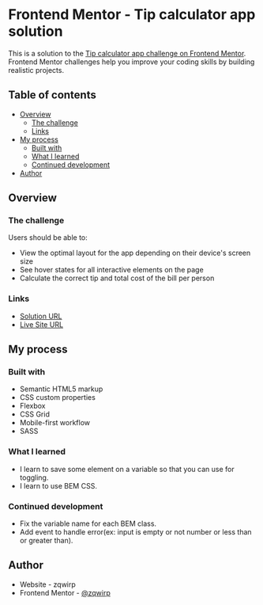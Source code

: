 # Frontend Mentor - Tip calculator app solution

This is a solution to the [Tip calculator app challenge on Frontend Mentor](https://www.frontendmentor.io/challenges/tip-calculator-app-ugJNGbJUX). Frontend Mentor challenges help you improve your coding skills by building realistic projects.

## Table of contents

- [Overview](#overview)
  - [The challenge](#the-challenge)
  - [Links](#links)
- [My process](#my-process)
  - [Built with](#built-with)
  - [What I learned](#what-i-learned)
  - [Continued development](#continued-development)
- [Author](#author)

## Overview

### The challenge

Users should be able to:

- View the optimal layout for the app depending on their device's screen size
- See hover states for all interactive elements on the page
- Calculate the correct tip and total cost of the bill per person

### Links

- [Solution URL](https://github.com/zqwirp/fem-tip-calculator)
- [Live Site URL](https://lambent-marshmallow-574230.netlify.app/)

## My process

### Built with

- Semantic HTML5 markup
- CSS custom properties
- Flexbox
- CSS Grid
- Mobile-first workflow
- SASS

### What I learned

- I learn to save some element on a variable so that you can use for toggling.
- I learn to use BEM CSS.

### Continued development

- Fix the variable name for each BEM class.
- Add event to handle error(ex: input is empty or not number or less than or greater than).

## Author

- Website - zqwirp
- Frontend Mentor - [@zqwirp](https://www.frontendmentor.io/profile/zqwirp)
